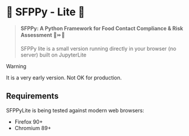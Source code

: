 # **🐍 SFPPy - Lite 💫**

> **SFPPy: A Python Framework for Food Contact Compliance & Risk Assessment** 🍏⏩🍎
>
> SFPPy lite is a small version running directly in your browser (no server) built on JupyterLite



> [!WARNING]
>
> It is a very early version. Not OK for production.



## Requirements

SFPPyLite is being tested against modern web browsers:

- Firefox 90+
- Chromium 89+




